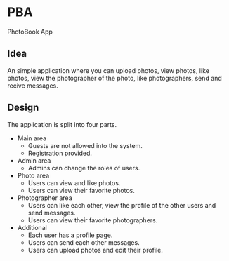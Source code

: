 # PBA
 PhotoBook App
## Idea
An simple application where you can upload photos, view photos, like photos, view the photographer of the photo, 
like photographers, send and recive messages.
## Design
The application is split into four parts.
* Main area
    * Guests are not allowed into the system.
    * Registration provided.
* Admin area
    * Admins can change the roles of users.
* Photo area
    * Users can view and like photos. 
    * Users can view their favorite photos.
* Photographer area
    * Users can like each other, view the profile of the other users and send messages.
    * Users can view their favorite photographers. 
* Additional
    * Each user has a profile page.
    * Users can send each other messages.
	* Users can upload photos and edit their profile.
